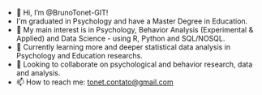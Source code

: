 - 👋 Hi, I’m @BrunoTonet-GIT!
- I'm graduated in Psychology and have a Master Degree in Education.
- 👀 My main interest is in Psychology, Behavior Analysis (Experimental & Applied) and Data Science - using R, Python and SQL/NOSQL.
- 🌱 Currently learning more and deeper statistical data analysis in Psychology and Education researchs.
- 💞️ Looking to collaborate on psychological and behavior research, data and analysis.
- 📫 How to reach me: tonet.contato@gmail.com

<!---
BrunoTonet-GIT/BrunoTonet-GIT is a ✨ special ✨ repository because its `README.md` (this file) appears on your GitHub profile.
You can click the Preview link to take a look at your changes.
--->
